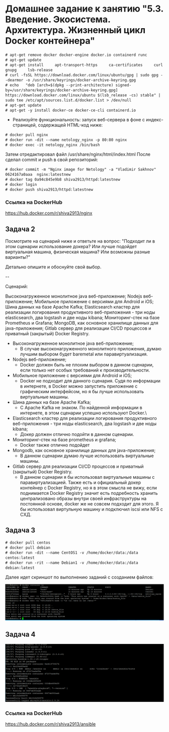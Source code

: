 # Домашнее задание к занятию "5.3. Введение. Экосистема. Архитектура. Жизненный цикл Docker контейнера"


```console
# apt-get remove docker docker-engine docker.io containerd runc
# apt-get update
# apt-get install     apt-transport-https     ca-certificates     curl     gnupg     lsb-release
# curl -fsSL https://download.docker.com/linux/ubuntu/gpg | sudo gpg --dearmor -o /usr/share/keyrings/docker-archive-keyring.gpg
# echo   "deb [arch=$(dpkg --print-architecture) signed-by=/usr/share/keyrings/docker-archive-keyring.gpg] https://download.docker.com/linux/ubuntu $(lsb_release -cs) stable" | sudo tee /etc/apt/sources.list.d/docker.list > /dev/null
# apt-get update
# apt-get -y install docker-ce docker-ce-cli containerd.io
```

* Реализуйте функциональность: запуск веб-сервера в фоне с индекс-страницей, содержащей HTML-код ниже:

```console
# docker pull nginx
# docker run -dit --name netology_nginx -p 80:80 nginx
# docker exec -it netology_nginx /bin/bash
```

Затем отредактировал файл  /usr/share/nginx/html/index.html
После сделал commit и push  в свой репозиторий:

```console
# docker commit -m "Nginx image for Netology" -a "Vladimir Sakhnov" 0624167a0aaa  nginx:latestnew 
# docker tag 0a94c845e9b8 shiva2913/httpd:latestnew
# docker login
# docker push shiva2913/httpd:latestnew
```
### Ссылка на DockerHub
https://hub.docker.com/r/shiva2913/nginx


## Задача 2
Посмотрите на сценарий ниже и ответьте на вопрос: "Подходит ли в этом сценарии использование докера? Или лучше подойдет виртуальная машина, физическая машина? Или возможны разные варианты?"

Детально опишите и обоснуйте свой выбор.

--

Сценарий:

Высоконагруженное монолитное java веб-приложение;
Nodejs веб-приложение;
Мобильное приложение c версиями для Android и iOS;
Шина данных на базе Apache Kafka;
Elasticsearch кластер для реализации логирования продуктивного веб-приложения - три ноды elasticsearch, два logstash и две ноды kibana;
Мониторинг-стек на базе Prometheus и Grafana;
MongoDB, как основное хранилище данных для java-приложения;
Gitlab сервер для реализации CI/CD процессов и приватный (закрытый) Docker Registry.

* Высоконагруженное монолитное java веб-приложение;
  * В случае высоконагруженного монолитного приложения, думаю лучшим выбором будет baremetal или паравиртуализация.
* Nodejs веб-приложение;
  * Docker должен быть не плохим выбором в данном сценарии, если только нет особых требований к производительности.
* Мобильное приложение c версиями для Android и iOS;
  * Docker не подходит для данного сценария. Судя по информации в интернете, в Docker можно запустить приложение с графическим интерфейсом, но я бы лучше использовать виртуальные машины.
* Шина данных на базе Apache Kafka;
  * C Apache Kafka не знаком. По найденной информации в интернете, в этом сценарии успешно используют Docker.\
* Elasticsearch кластер для реализации логирования продуктивного веб-приложения - три ноды elasticsearch, два logstash и две ноды kibana;
  * Докер должен отлично подойти в данном сценарии.
* Мониторинг-стек на базе prometheus и grafana;
  * Docker также отлично подойдет
* Mongodb, как основное хранилище данных для java-приложения;
  * В данном сценарии думаю лучше использовать виртуальные машины.
* Gitlab сервер для реализации CI/CD процессов и приватный (закрытый) Docker Registry.
  * В данном сценарии я бы использовал виртуальные машины с паравиртуализацией. Также есть и официальный докер контейнер с Docker Registry, но я в этом смысла не вижу, если поднимается Docker Registry значит есть подребность хранить централизовано образы внутри своей инфраструктуры на постоянной основе, docker же не совсем подходит для этого. Я бы использовал виртульную машину и подключил iscsi или NFS с СХД.


## Задача 3

```Console
# docker pull centos
# docker pull debian
# docker run -dit --name CentOS1 -v /home/docker/data:/data centos:latest
# docker run -rit --name Debian1 -v /home/docker/data:/data debian:latest
```
Далее идет скриншот по выполнению заданий с созданием файлов:

![files](hw_5.3_files_docker_data.PNG)

## Задача 4

![ansible](hw_5.3_docker_build_ansible.PNG)

### Ссылка на DockerHub
https://hub.docker.com/r/shiva2913/ansible
